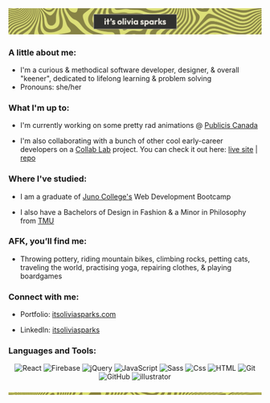<img src="https://github.com/itsoliviasparks/itsoliviasparks/blob/main/trippy-swirl-citrus-stripe-name.jpg" alt="it's olivia sparks">

### A little about me:
- I'm a curious & methodical software developer, designer, & overall "keener", dedicated to lifelong learning & problem solving
- Pronouns: she/her

### What I'm up to:
- I'm currently working on some pretty rad animations @ [Publicis Canada](https://www.publicis.ca)

- I'm also collaborating with a bunch of other cool early-career developers on a [Collab Lab](https://the-collab-lab.codes) project. You can check it out here: [live site](https://tcl-61-smart-shopping-list.web.app) | [repo](https://github.com/the-collab-lab/tcl-61-smart-shopping-list)

### Where I've studied:
- I am a graduate of [Juno College's](https://junocollege.com) Web Development Bootcamp

- I also have a Bachelors of Design in Fashion & a Minor in Philosophy from [TMU](https://www.torontomu.ca/fashion/)

### AFK, you’ll find me:
- Throwing pottery, riding mountain bikes, climbing rocks, petting cats, traveling the world, practising yoga, repairing clothes, & playing boardgames

### Connect with me:
- Portfolio: [itsoliviasparks.com](https://itsoliviasparks.com)

- LinkedIn: [itsoliviasparks](https://www.linkedin.com/in/itsoliviasparks/)

### Languages and Tools:
<p align="center">
<img src="https://cdn.jsdelivr.net/gh/devicons/devicon/icons/react/react-original-wordmark.svg" alt="React" height="45" width="45"/>
<img src="https://cdn.jsdelivr.net/gh/devicons/devicon/icons/firebase/firebase-plain-wordmark.svg" alt="Firebase" height="45" width="45"/>
<img src="https://cdn.jsdelivr.net/gh/devicons/devicon/icons/jquery/jquery-plain-wordmark.svg" alt="jQuery" height="45" width="45"/> 
<img src="https://cdn.jsdelivr.net/gh/devicons/devicon/icons/javascript/javascript-plain.svg" alt="JavaScript" height="45" width="45"/>
<img src="https://cdn.jsdelivr.net/gh/devicons/devicon/icons/sass/sass-original.svg" alt="Sass" height="45" width="45"/>
<img src="https://cdn.jsdelivr.net/gh/devicons/devicon/icons/css3/css3-plain-wordmark.svg" alt="Css" height="45" width="45"/>
<img src="https://cdn.jsdelivr.net/gh/devicons/devicon/icons/html5/html5-plain-wordmark.svg" alt="HTML" height="45" width="45"/>
<img src="https://cdn.jsdelivr.net/gh/devicons/devicon/icons/git/git-plain-wordmark.svg" alt="Git" height="45" width="45"/>
<img src="https://cdn.jsdelivr.net/gh/devicons/devicon/icons/github/github-original-wordmark.svg" alt="GitHub" height="45" width="45"/>
<img src="https://cdn.jsdelivr.net/gh/devicons/devicon/icons/illustrator/illustrator-line.svg" alt="illustrator" height="45" width="45"/>
</p>

<img src="https://github.com/itsoliviasparks/itsoliviasparks/blob/main/trippy-swirl-citrus-stripe.png">
